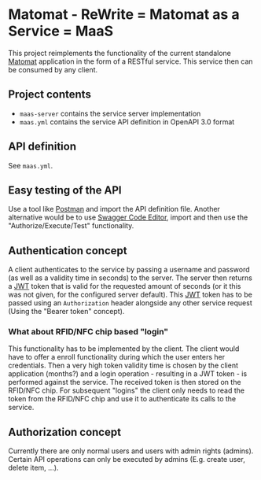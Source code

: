 # Matomat - ReWrite = Matomat as a Service = MaaS

This project reimplements the functionality of the current standalone
[Matomat](https://github.com/k4cg/matomat) application in the form of
a RESTful service. This service then can be consumed by any client.

## Project contents
- `maas-server` contains the service server implementation
- `maas.yml` contains the service API definition in OpenAPI 3.0 format

## API definition
See `maas.yml`.

## Easy testing of the API
Use a tool like [Postman](https://www.getpostman.com/) and import the API
definition file. Another alternative would be to use [Swagger Code
Editor](https://editor.swagger.io//#/), import and then use the
"Authorize/Execute/Test" functionality.

## Authentication concept
A client authenticates to the service by passing a username and password (as
well as a validity time in seconds) to the server. The server then returns
a [JWT](https://en.wikipedia.org/wiki/JSON_Web_Token) token that is valid for
the requested amount of seconds (or it this was not given, for the configured
server default). This [JWT](https://en.wikipedia.org/wiki/JSON_Web_Token)
token has to be passed using an `Authorization` header alongside any other
service request (Using the "Bearer token" concept).

### What about RFID/NFC chip based "login"
This functionality has to be implemented by the client. The client would have
to offer a enroll functionality during which the user enters her credentials.
Then a very high token validity time is chosen by the client application
(months?) and a login operation - resulting in a JWT token - is performed
against the service. The received token is then stored on the RFID/NFC chip.
For subsequent "logins" the client only needs to read the token from the
RFID/NFC chip and use it to authenticate its calls to the service.

## Authorization concept
Currently there are only normal users and users with admin rights (admins).
Certain API operations can only be executed by admins (E.g. create user,
delete item, ...).

